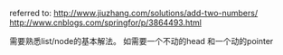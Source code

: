 referred to: http://www.jiuzhang.com/solutions/add-two-numbers/
http://www.cnblogs.com/springfor/p/3864493.html

需要熟悉list/node的基本解法。
如需要一个不动的head 和一个动的pointer
